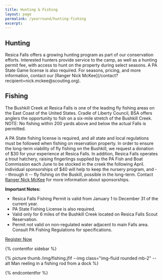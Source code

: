 ```yaml
---
title: Hunting & Fishing
layout: page
permalink: /yearround/hunting-fishing
excerpt:  
---
```


<h2>Hunting</h2>
Resica Falls offers a growing hunting program as part of our conservation efforts. Interested hunters provide service to the camp, as well as a hunting permit fee, with access to hunt on the property during select seasons. A PA State Game license is also required. For seasons, pricing, and more information, contact our [Ranger Nick McKee](/contact?recipient=nick.mckee@scouting.org).

<h2>Fishing</h2>
The Bushkill Creek at Resica Falls is one of the leading fly fishing areas on the East Coast of the United States. Cradle of Liberty Council, BSA offers anglers the opportunity to fish on a six-mile stretch of the Bushkill Creek. NOTE: No fishing within 200 yards above and below the actual Falls is permitted.

A PA State fishing license is required, and all state and local regulations must be followed when fishing on reservation property. In order to ensure the long-term viability of fly fishing on the Bushkill, we request a donation of $30 for your experience at Resica Falls. In addition, Resica Falls operates a trout hatchery, raising fingerlings supplied by the PA Fish and Boat Commission each June to be stocked in the creek the following April. Individual sponsorships of $40 will help to keep the nursery program, and -- through it -- fly fishing on the Buskill, possible in the long-term. Contact [Ranger Nick McKee](/contact?recipient=nick.mckee@scouting.org) for more information about sponsorships.

<strong>Important Notes:</strong>
- Resica Falls Fishing Permit is valid from January 1 to December 31 of the current year.
- PA State Fishing License is also required.
- Valid only for 6 miles of the Bushkill Creek located on Resica Falls Scout Reservation.
- Permit not valid on non-regulated water adjacent to main Falls area. Consult PA Fishing Regulations for specifications.

<div class="text-center"><a href="https://app.mobilecause.com/form/UKFB4g" class="btn btn-primary m-3">Register Now</a></div>

{% contentfor sidebar %}

{% picture thumb /img/fishing.jfif --img class="img-fluid rounded mb-2" --alt Man reeling in a fishing rod from a dock %}

{% endcontentfor %}
